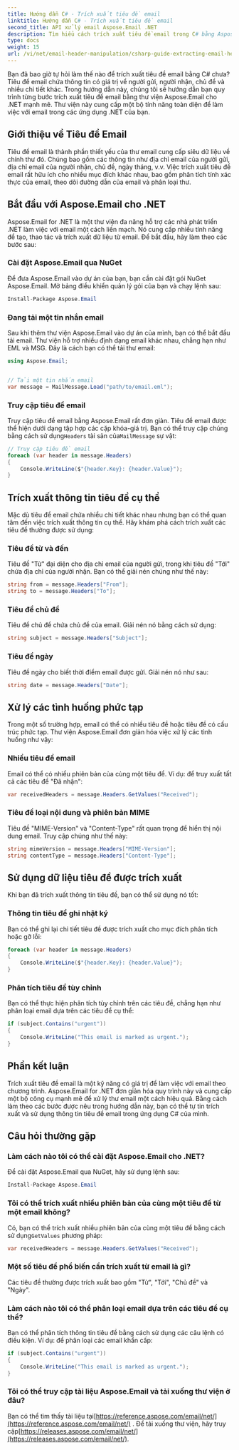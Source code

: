 ```yaml
---
title: Hướng dẫn C# - Trích xuất tiêu đề email
linktitle: Hướng dẫn C# - Trích xuất tiêu đề email
second_title: API xử lý email Aspose.Email .NET
description: Tìm hiểu cách trích xuất tiêu đề email trong C# bằng Aspose.Email for .NET. Hướng dẫn từng bước với mã nguồn để phân tích email hiệu quả.
type: docs
weight: 15
url: /vi/net/email-header-manipulation/csharp-guide-extracting-email-headers/
---
```


Bạn đã bao giờ tự hỏi làm thế nào để trích xuất tiêu đề email bằng C# chưa? Tiêu đề email chứa thông tin có giá trị về người gửi, người nhận, chủ đề và nhiều chi tiết khác. Trong hướng dẫn này, chúng tôi sẽ hướng dẫn bạn quy trình từng bước trích xuất tiêu đề email bằng thư viện Aspose.Email cho .NET mạnh mẽ. Thư viện này cung cấp một bộ tính năng toàn diện để làm việc với email trong các ứng dụng .NET của bạn.

## Giới thiệu về Tiêu đề Email

Tiêu đề email là thành phần thiết yếu của thư email cung cấp siêu dữ liệu về chính thư đó. Chúng bao gồm các thông tin như địa chỉ email của người gửi, địa chỉ email của người nhận, chủ đề, ngày tháng, v.v. Việc trích xuất tiêu đề email rất hữu ích cho nhiều mục đích khác nhau, bao gồm phân tích tính xác thực của email, theo dõi đường dẫn của email và phân loại thư.

## Bắt đầu với Aspose.Email cho .NET

Aspose.Email for .NET là một thư viện đa năng hỗ trợ các nhà phát triển .NET làm việc với email một cách liền mạch. Nó cung cấp nhiều tính năng để tạo, thao tác và trích xuất dữ liệu từ email. Để bắt đầu, hãy làm theo các bước sau:

### Cài đặt Aspose.Email qua NuGet

Để đưa Aspose.Email vào dự án của bạn, bạn cần cài đặt gói NuGet Aspose.Email. Mở bảng điều khiển quản lý gói của bạn và chạy lệnh sau:

```csharp
Install-Package Aspose.Email
```

### Đang tải một tin nhắn email

Sau khi thêm thư viện Aspose.Email vào dự án của mình, bạn có thể bắt đầu tải email. Thư viện hỗ trợ nhiều định dạng email khác nhau, chẳng hạn như EML và MSG. Đây là cách bạn có thể tải thư email:

```csharp
using Aspose.Email;


// Tải một tin nhắn email
var message = MailMessage.Load("path/to/email.eml");
```

### Truy cập tiêu đề email

 Truy cập tiêu đề email bằng Aspose.Email rất đơn giản. Tiêu đề email được thể hiện dưới dạng tập hợp các cặp khóa-giá trị. Bạn có thể truy cập chúng bằng cách sử dụng`Headers` tài sản của`MailMessage` sự vật:

```csharp
// Truy cập tiêu đề email
foreach (var header in message.Headers)
{
    Console.WriteLine($"{header.Key}: {header.Value}");
}
```

## Trích xuất thông tin tiêu đề cụ thể

Mặc dù tiêu đề email chứa nhiều chi tiết khác nhau nhưng bạn có thể quan tâm đến việc trích xuất thông tin cụ thể. Hãy khám phá cách trích xuất các tiêu đề thường được sử dụng:

### Tiêu đề từ và đến

Tiêu đề "Từ" đại diện cho địa chỉ email của người gửi, trong khi tiêu đề "Tới" chứa địa chỉ của người nhận. Bạn có thể giải nén chúng như thế này:

```csharp
string from = message.Headers["From"];
string to = message.Headers["To"];
```

### Tiêu đề chủ đề

Tiêu đề chủ đề chứa chủ đề của email. Giải nén nó bằng cách sử dụng:

```csharp
string subject = message.Headers["Subject"];
```

### Tiêu đề ngày

Tiêu đề ngày cho biết thời điểm email được gửi. Giải nén nó như sau:

```csharp
string date = message.Headers["Date"];
```

## Xử lý các tình huống phức tạp

Trong một số trường hợp, email có thể có nhiều tiêu đề hoặc tiêu đề có cấu trúc phức tạp. Thư viện Aspose.Email đơn giản hóa việc xử lý các tình huống như vậy:

### Nhiều tiêu đề email

Email có thể có nhiều phiên bản của cùng một tiêu đề. Ví dụ: để truy xuất tất cả các tiêu đề "Đã nhận":

```csharp
var receivedHeaders = message.Headers.GetValues("Received");
```

### Tiêu đề loại nội dung và phiên bản MIME

Tiêu đề "MIME-Version" và "Content-Type" rất quan trọng để hiển thị nội dung email. Truy cập chúng như thế này:

```csharp
string mimeVersion = message.Headers["MIME-Version"];
string contentType = message.Headers["Content-Type"];
```

## Sử dụng dữ liệu tiêu đề được trích xuất

Khi bạn đã trích xuất thông tin tiêu đề, bạn có thể sử dụng nó tốt:

### Thông tin tiêu đề ghi nhật ký

Bạn có thể ghi lại chi tiết tiêu đề được trích xuất cho mục đích phân tích hoặc gỡ lỗi:

```csharp
foreach (var header in message.Headers)
{
    Console.WriteLine($"{header.Key}: {header.Value}");
}
```

### Phân tích tiêu đề tùy chỉnh

Bạn có thể thực hiện phân tích tùy chỉnh trên các tiêu đề, chẳng hạn như phân loại email dựa trên các tiêu đề cụ thể:

```csharp
if (subject.Contains("urgent"))
{
    Console.WriteLine("This email is marked as urgent.");
}
```

## Phần kết luận

Trích xuất tiêu đề email là một kỹ năng có giá trị để làm việc với email theo chương trình. Aspose.Email for .NET đơn giản hóa quy trình này và cung cấp một bộ công cụ mạnh mẽ để xử lý thư email một cách hiệu quả. Bằng cách làm theo các bước được nêu trong hướng dẫn này, bạn có thể tự tin trích xuất và sử dụng thông tin tiêu đề email trong ứng dụng C# của mình.

## Câu hỏi thường gặp

### Làm cách nào tôi có thể cài đặt Aspose.Email cho .NET?

Để cài đặt Aspose.Email qua NuGet, hãy sử dụng lệnh sau:
```csharp
Install-Package Aspose.Email
```

### Tôi có thể trích xuất nhiều phiên bản của cùng một tiêu đề từ một email không?

Có, bạn có thể trích xuất nhiều phiên bản của cùng một tiêu đề bằng cách sử dụng`GetValues` phương pháp:
```csharp
var receivedHeaders = message.Headers.GetValues("Received");
```

### Một số tiêu đề phổ biến cần trích xuất từ email là gì?

Các tiêu đề thường được trích xuất bao gồm "Từ", "Tới", "Chủ đề" và "Ngày".

### Làm cách nào tôi có thể phân loại email dựa trên các tiêu đề cụ thể?

Bạn có thể phân tích thông tin tiêu đề bằng cách sử dụng các câu lệnh có điều kiện. Ví dụ: để phân loại các email khẩn cấp:
```csharp
if (subject.Contains("urgent"))
{
    Console.WriteLine("This email is marked as urgent.");
}
```

### Tôi có thể truy cập tài liệu Aspose.Email và tải xuống thư viện ở đâu?

 Bạn có thể tìm thấy tài liệu tại[https://reference.aspose.com/email/net/](https://reference.aspose.com/email/net/) . Để tải xuống thư viện, hãy truy cập[https://releases.aspose.com/email/net/](https://releases.aspose.com/email/net/).